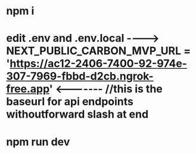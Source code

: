# npm i

# edit .env and .env.local ----> NEXT_PUBLIC_CARBON_MVP_URL = 'https://ac12-2406-7400-92-974e-307-7969-fbbd-d2cb.ngrok-free.app' <------- //this is the baseurl for api endpoints withoutforward slash at end

# npm run dev
